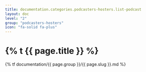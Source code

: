 ```yaml
---
title: documentation.categories.podcasters-hosters.list-podcast
layout: doc
level: "2"
group: "podcasters-hosters"
icon: "fa-solid fa-plus"
---
```


# {% t {{ page.title }} %}

{% tf documentation/{{ page.group }}/{{ page.slug }}.md %}
